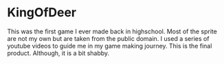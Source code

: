 KingOfDeer
==========
This was the first game I ever made back in highschool. Most of the sprite are not my own but are taken from
the public domain. I used a series of youtube videos to guide me in my game making journey. This is the final 
product. Although, it is a bit shabby.
